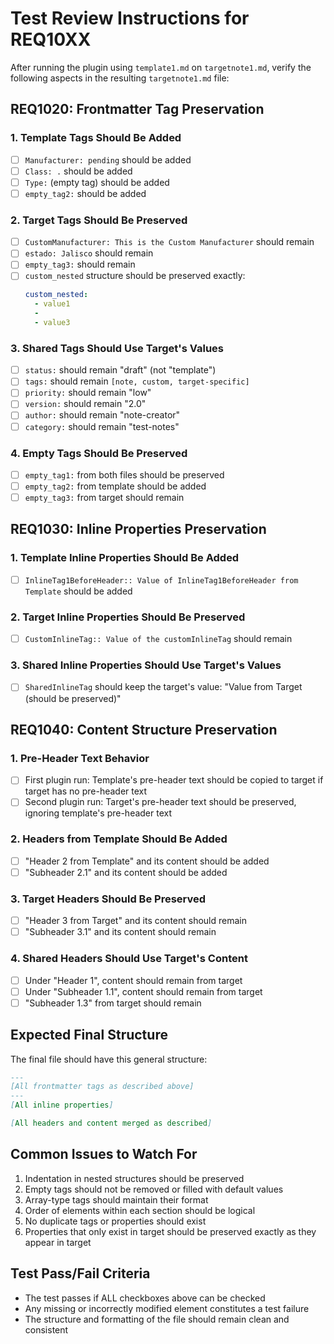 # Test Review Instructions for REQ10XX



After running the plugin using `template1.md` on `targetnote1.md`, verify the following aspects in the resulting `targetnote1.md` file:

## REQ1020: Frontmatter Tag Preservation

### 1. Template Tags Should Be Added
- [ ] `Manufacturer: pending` should be added
- [ ] `Class: .` should be added
- [ ] `Type:` (empty tag) should be added
- [ ] `empty_tag2:` should be added

### 2. Target Tags Should Be Preserved
- [ ] `CustomManufacturer: This is the Custom Manufacturer` should remain
- [ ] `estado: Jalisco` should remain
- [ ] `empty_tag3:` should remain
- [ ] `custom_nested` structure should be preserved exactly:
  ```yaml
  custom_nested:
    - value1
    - 
    - value3
  ```

### 3. Shared Tags Should Use Target's Values
- [ ] `status:` should remain "draft" (not "template")
- [ ] `tags:` should remain `[note, custom, target-specific]`
- [ ] `priority:` should remain "low"
- [ ] `version:` should remain "2.0"
- [ ] `author:` should remain "note-creator"
- [ ] `category:` should remain "test-notes"

### 4. Empty Tags Should Be Preserved
- [ ] `empty_tag1:` from both files should be preserved
- [ ] `empty_tag2:` from template should be added
- [ ] `empty_tag3:` from target should remain

## REQ1030: Inline Properties Preservation

### 1. Template Inline Properties Should Be Added
- [ ] `InlineTag1BeforeHeader:: Value of InlineTag1BeforeHeader from Template` should be added

### 2. Target Inline Properties Should Be Preserved
- [ ] `CustomInlineTag:: Value of the customInlineTag` should remain

### 3. Shared Inline Properties Should Use Target's Values
- [ ] `SharedInlineTag` should keep the target's value: "Value from Target (should be preserved)"

## REQ1040: Content Structure Preservation

### 1. Pre-Header Text Behavior
- [ ] First plugin run: Template's pre-header text should be copied to target if target has no pre-header text
- [ ] Second plugin run: Target's pre-header text should be preserved, ignoring template's pre-header text

### 2. Headers from Template Should Be Added
- [ ] "Header 2 from Template" and its content should be added
- [ ] "Subheader 2.1" and its content should be added

### 3. Target Headers Should Be Preserved
- [ ] "Header 3 from Target" and its content should remain
- [ ] "Subheader 3.1" and its content should remain

### 4. Shared Headers Should Use Target's Content
- [ ] Under "Header 1", content should remain from target
- [ ] Under "Subheader 1.1", content should remain from target
- [ ] "Subheader 1.3" from target should remain

## Expected Final Structure
The final file should have this general structure:
```markdown
---
[All frontmatter tags as described above]
---
[All inline properties]

[All headers and content merged as described]
```

## Common Issues to Watch For
1. Indentation in nested structures should be preserved
2. Empty tags should not be removed or filled with default values
3. Array-type tags should maintain their format
4. Order of elements within each section should be logical
5. No duplicate tags or properties should exist
6. Properties that only exist in target should be preserved exactly as they appear in target

## Test Pass/Fail Criteria
- The test passes if ALL checkboxes above can be checked
- Any missing or incorrectly modified element constitutes a test failure
- The structure and formatting of the file should remain clean and consistent
